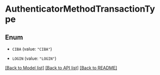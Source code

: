 # AuthenticatorMethodTransactionType

## Enum


* `CIBA` (value: `"CIBA"`)

* `LOGIN` (value: `"LOGIN"`)


[[Back to Model list]](../README.md#documentation-for-models) [[Back to API list]](../README.md#documentation-for-api-endpoints) [[Back to README]](../README.md)


